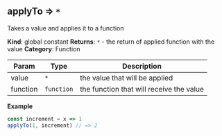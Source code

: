 <a name="applyTo"></a>

## applyTo ⇒ <code>\*</code>
Takes a value and applies it to a function

**Kind**: global constant
**Returns**: <code>\*</code> - the return of applied function with the value
**Category**: Function

| Param | Type | Description |
| --- | --- | --- |
| value | <code>\*</code> | the value that will be applied |
| function | <code>function</code> | the function that will receive the value |

**Example**
```js
const increment = x => 1
applyTo(1, increment) // => 2
```
